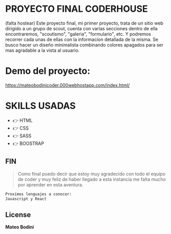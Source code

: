 # PROYECTO FINAL CODERHOUSE 
(falta hostear)
Este proyecto final, mi primer proyecto, trata de un sitio web dirigido a un grupo de scout, cuenta con varias secciones dentro de ella encontraremos, "scoutismo", "galeria", "formulario", etc. Y podremos recorrer cada unas de ellas con la informacion detallada de la misma. Se busco hacer un diseño minimalista combinando colores apagados para ser mas agradable a la vista al usuario.

# Demo del proyecto:
https://mateobodinicoder.000webhostapp.com/index.html/

# SKILLS USADAS
- 👉 HTML
- 👉  CSS
- 👉 SASS
- 👉 BOOSTRAP

## FIN

> Como final puedo decir que estoy muy agradecido
> con todo el equipo de coder y muy feliz
> de haber llegado a esta instancia
> me falta mucho por aprender en esta aventura.
```sh
Proximos lenguajes a conocer:
Javascript y React
```

## License
**Mateo Bodini**

